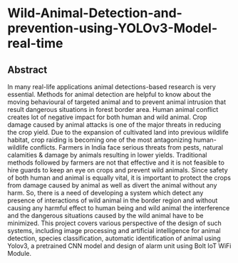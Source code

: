 # Wild-Animal-Detection-and-prevention-using-YOLOv3-Model-real-time

## Abstract
In many real-life applications animal detections-based research is very essential. Methods for 
animal detection are helpful to know about the moving behavioural of targeted animal and to 
prevent animal intrusion that result dangerous situations in forest border area. Human animal 
conflict creates lot of negative impact for both human and wild animal. Crop damage caused 
by animal attacks is one of the major threats in reducing the crop yield. Due to the expansion 
of cultivated land into previous wildlife habitat, crop raiding is becoming one of the most 
antagonizing human-wildlife conflicts. Farmers in India face serious threats from pests, natural 
calamities & damage by animals resulting in lower yields. Traditional methods followed by 
farmers are not that effective and it is not feasible to hire guards to keep an eye on crops and 
prevent wild animals. Since safety of both human and animal is equally vital, it is important to 
protect the crops from damage caused by animal as well as divert the animal without any harm. 
So, there is a need of developing a system which detect any presence of interactions of wild 
animal in the border region and without causing any harmful effect to human being and wild 
animal the interference and the dangerous situations caused by the wild animal have to be 
minimized. This project covers various perspective of the design of such systems, including 
image processing and artificial intelligence for animal detection, species classification, 
automatic identification of animal using Yolov3, a pretrained CNN model and design of alarm unit using Bolt IoT WiFi Module.
